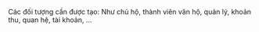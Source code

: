 Các đối tượng cần được tạo:
Như chủ hộ, thành viên văn hộ, quản lý, khoản thu, quan hệ, tài khoản, ...